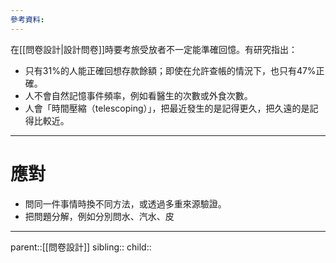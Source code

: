 ```yaml
---
參考資料:
---
```

在[[問卷設計|設計問卷]]時要考旅受放者不一定能準確回憶。有研究指出：
- 只有31%的人能正確回想存款餘額；即使在允許查帳的情況下，也只有47%正確。
- 人不會自然記憶事件頻率，例如看醫生的次數或外食次數。
- 人會「時間壓縮（telescoping）」，把最近發生的是記得更久，把久遠的是記得比較近。
- - -
# 應對
- 問同一件事情時換不同方法，或透過多重來源驗證。
- 把問題分解，例如分別問水、汽水、皮
- - -
parent::[[問卷設計]]
sibling::
child::